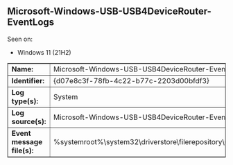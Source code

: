 ## Microsoft-Windows-USB-USB4DeviceRouter-EventLogs

Seen on:
* Windows 11 (21H2)

<table border="1" class="docutils">
  <tbody>
    <tr>
      <td><b>Name:</b></td>
      <td>Microsoft-Windows-USB-USB4DeviceRouter-EventLogs</td>
    </tr>
    <tr>
      <td><b>Identifier:</b></td>
      <td>{d07e8c3f-78fb-4c22-b77c-2203d00bfdf3}</td>
    </tr>
    <tr>
      <td><b>Log type(s):</b></td>
      <td>System</td>
    </tr>
    <tr>
      <td><b>Log source(s):</b></td>
      <td>Microsoft-Windows-USB-USB4DeviceRouter-EventLogs</td>
    </tr>
    <tr>
      <td><b>Event message file(s):</b></td>
      <td>%systemroot%\system32\driverstore\filerepository\usb4devicerouter.inf_amd64_8d9a17bd8e5b4b11\usb4devicerouter.sys</td>
    </tr>
  </tbody>
</table>

&nbsp;

